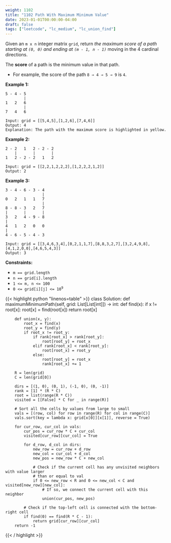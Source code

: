 ```yaml
---
weight: 1102
title: "1102 Path With Maximum Minimum Value"
date: 2023-01-01T00:00:00-04:00
draft: false
tags: ["leetcode", "lc_medium", "lc_union_find"]
---
```


Given an `m x n` integer matrix `grid`, return *the maximum score of a path starting at `(0, 0)` and ending at `(m - 1, n - 1)`* moving in the 4 cardinal directions.

The **score** of a path is the minimum value in that path.
- For example, the score of the path `8 → 4 → 5 → 9` is `4`.

**Example 1:**
```
5 - 4 - 5
        |
1   2   6
        |
7   4   6

Input: grid = [[5,4,5],[1,2,6],[7,4,6]]
Output: 4
Explanation: The path with the maximum score is highlighted in yellow. 
```
**Example 2:**
```
2 - 2   1   2 - 2 - 2
    |       |       |
1   2 - 2 - 2   1   2

Input: grid = [[2,2,1,2,2,2],[1,2,2,2,1,2]]
Output: 2
```
**Example 3:**
```
3 - 4 - 6 - 3 - 4
                |
0   2   1   1   7
                |
8 - 8 - 3   2   7
|       |       |
3   2   4 - 9 - 8
|
4   1   2   0   0
|
4 - 6 - 5 - 4 - 3

Input: grid = [[3,4,6,3,4],[0,2,1,1,7],[8,8,3,2,7],[3,2,4,9,8],[4,1,2,0,0],[4,6,5,4,3]]
Output: 3
```

**Constraints:**
- `m == grid.length`
- `n == grid[i].length`
- `1 <= m, n <= 100`
- <code>0 <= grid[i][j] <= 10<sup>9</sup></code>

<div class="tabs"></div>
<div class="tab-content">
<div id="python" class="lang">
{{< highlight python "linenos=table" >}}
class Solution:
    def maximumMinimumPath(self, grid: List[List[int]]) -> int:
        def find(x):
            if x != root[x]:
                root[x] = find(root[x])
            return root[x]
        
        def union(x, y):
            root_x = find(x)
            root_y = find(y)
            if root_x != root_y:
                if rank[root_x] > rank[root_y]:
                    root[root_y] = root_x
                elif rank[root_x] < rank[root_y]:
                    root[root_x] = root_y
                else:
                    root[root_y] = root_x
                    rank[root_x] += 1
                
        R = len(grid)
        C = len(grid[0])
        
        dirs = [(1, 0), (0, 1), (-1, 0), (0, -1)]
        rank = [1] * (R * C)
        root = list(range(R * C))
        visited = [[False] * C for _ in range(R)]
        
        # Sort all the cells by values from large to small
        vals = [(row, col) for row in range(R) for col in range(C)]
        vals.sort(key = lambda x: grid[x[0]][x[1]], reverse = True)
        
        for cur_row, cur_col in vals:
            cur_pos = cur_row * C + cur_col
            visited[cur_row][cur_col] = True

            for d_row, d_col in dirs:
                new_row = cur_row + d_row
                new_col = cur_col + d_col
                new_pos = new_row * C + new_col

                # Check if the current cell has any unvisited neighbors with value larger
                # than or equal to val
                if 0 <= new_row < R and 0 <= new_col < C and visited[new_row][new_col]:
                    # If so, we connect the current cell with this neighbor
                    union(cur_pos, new_pos)

            # Check if the top-left cell is connected with the bottom-right cell
            if find(0) == find(R * C - 1):
                return grid[cur_row][cur_col]
        return -1
{{< / highlight >}}
</div>
</div>
